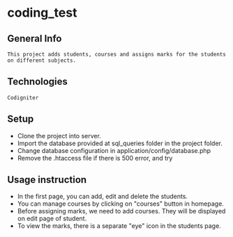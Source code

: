 # coding_test

## General Info

	This project adds students, courses and assigns marks for the students on different subjects.

## Technologies

	Codigniter 

## Setup

* Clone the project into server.
* Import the database provided at sql_queries folder in the project folder.
* Change database configuration in application/config/database.php
* Remove the .htaccess file if there is 500 error, and try

## Usage instruction

* In the first page, you can add, edit and delete the students.
* You can manage courses by clicking on "courses" button in homepage.
* Before assigning marks, we need to add courses. They will be displayed on edit page of student.
* To view the marks, there is a separate "eye" icon in the students page.
